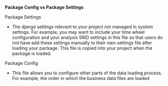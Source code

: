 **Package Config vs Package Settings**


Package Settings

- The django settings relevant to your project not managed in system settings. For example, you may want to include your time wheel configuration and your analysis SRID settings in this file so that users do not have add these settings manually to their own settings file after loading your package. This file is copied into your project when the package is loaded.


Package Config

- This file allows you to configure other parts of the data loading process. For example, the order in which the business data files are loaded
